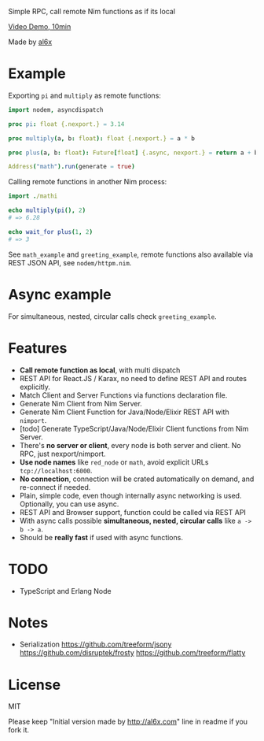 Simple RPC, call remote Nim functions as if its local

[Video Demo, 10min](https://youtu.be/KUb15vva0vw)

Made by [al6x](http://al6x.com)

# Example

Exporting `pi` and `multiply` as remote functions:

```Nim
import nodem, asyncdispatch

proc pi: float {.nexport.} = 3.14

proc multiply(a, b: float): float {.nexport.} = a * b

proc plus(a, b: float): Future[float] {.async, nexport.} = return a + b

Address("math").run(generate = true)
```

Calling remote functions in another Nim process:

```Nim
import ./mathi

echo multiply(pi(), 2)
# => 6.28

echo wait_for plus(1, 2)
# => 3
```

See `math_example` and `greeting_example`, remote functions also available via REST JSON API,
see `nodem/httpm.nim`.

# Async example

For simultaneous, nested, circular calls check `greeting_example`.

# Features

- **Call remote function as local**, with multi dispatch
- REST API for React.JS / Karax, no need to define REST API and routes explicitly.
- Match Client and Server Functions via functions declaration file.
- Generate Nim Client from Nim Server.
- Generate Nim Client Function for Java/Node/Elixir REST API with `nimport`.
- [todo] Generate TypeScript/Java/Node/Elixir Client functions from Nim Server.
- There's **no server or client**, every node is both server and client. No RPC, just nexport/nimport.
- **Use node names** like `red_node` or `math`, avoid explicit URLs `tcp://localhost:6000`.
- **No connection**, connection will be crated automatically on demand, and re-connect if needed.
- Plain, simple code, even though internally async networking is used. Optionally, you can use async.
- REST API and Browser support, function could be called via REST API
- With async calls possible **simultaneous, nested, circular calls** like `a -> b -> a`.
- Should be **really fast** if used with async functions.

# TODO

- TypeScript and Erlang Node

# Notes

- Serialization https://github.com/treeform/jsony https://github.com/disruptek/frosty
  https://github.com/treeform/flatty

# License

MIT

Please keep "Initial version made by http://al6x.com" line in readme if you fork it.